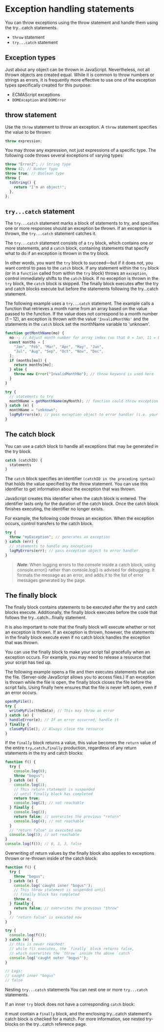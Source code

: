 # Exception handling statements
You can throw exceptions using the throw statement and handle them using the try...catch statements.

- ```throw``` statement
- ```try...catch``` statement
## Exception types
Just about any object can be thrown in JavaScript. Nevertheless, not all thrown objects are created equal. While it is common to throw numbers or strings as errors, it is frequently more effective to use one of the exception types specifically created for this purpose:

- ECMAScript exceptions
- ```DOMException``` and ```DOMError```

## throw statement
Use the ```throw``` statement to throw an exception. A ```throw``` statement specifies the value to be thrown:

```javascript
throw expression;
```

You may throw any expression, not just expressions of a specific type. The following code throws several exceptions of varying types:

```javascript
throw "Error2"; // String type
throw 42; // Number type
throw true; // Boolean type
throw {
  toString() {
    return "I'm an object!";
  },
};
```

## ```try...catch``` statement
The ```try...catch``` statement marks a block of statements to try, and specifies one or more responses should an exception be thrown. If an exception is thrown, the ```try...catch``` statement catches it.

The ```try...catch``` statement consists of a ```try``` block, which contains one or more statements, and a ```catch``` block, containing statements that specify what to do if an exception is thrown in the try block.

In other words, you want the ```try``` block to succeed—but if it does not, you want control to pass to the ```catch``` block. If any statement within the ```try``` block (or in a ```function``` called from within the ```try``` block) throws an ```exception```, control immediately shifts to the ```catch``` block. If no exception is thrown in the `try` block, the ``catch`` block is skipped. The finally block executes after the try and catch blocks execute but before the statements following the try...catch statement.

The following example uses a `try...catch` statement. The example calls a function that retrieves a month name from an array based on the value passed to the function. If the value does not correspond to a month number (1 – 12), an exception is thrown with the value ```'InvalidMonthNo'``` and the statements in the `catch` block set the monthName variable to 'unknown'.
```javascript
function getMonthName(mo) {
  mo--; // Adjust month number for array index (so that 0 = Jan, 11 = Dec)
  const months = [
    "Jan", "Feb", "Mar", "Apr", "May", "Jun",
    "Jul", "Aug", "Sep", "Oct", "Nov", "Dec",
  ];
  if (months[mo]) {
    return months[mo];
  } else {
    throw new Error("InvalidMonthNo"); // throw keyword is used here
  }
}

try {
  // statements to try
  monthName = getMonthName(myMonth); // function could throw exception
} catch (e) {
  monthName = "unknown";
  logMyErrors(e); // pass exception object to error handler (i.e. your own function)
}
```

## The catch block
You can use a catch block to handle all exceptions that may be generated in the try block.

```javascript
catch (catchID) {
  statements
}
```

The `catch` block specifies an identifier `(catchID in the preceding syntax)` that holds the value specified by the throw statement. You can use this identifier to get information about the exception that was thrown.

JavaScript creates this identifier when the catch block is entered. The identifier lasts only for the duration of the catch block. Once the catch block finishes executing, the identifier no longer exists.

For example, the following code throws an exception. When the exception occurs, control transfers to the catch block.
```javascript
try {
  throw "myException"; // generates an exception
} catch (err) {
  // statements to handle any exceptions
  logMyErrors(err); // pass exception object to error handler
}
```

> **_Note_**: When logging errors to the console inside a catch block, using console.error() rather than console.log() is advised for debugging. It formats the message as an error, and adds it to the list of error messages generated by the page.

## The finally block
The finally block contains statements to be executed after the try and catch blocks execute. Additionally, the finally block executes before the code that follows the try…catch…finally statement.

It is also important to note that the finally block will execute whether or not an exception is thrown. If an exception is thrown, however, the statements in the finally block execute even if no catch block handles the exception that was thrown.

You can use the finally block to make your script fail gracefully when an exception occurs. For example, you may need to release a resource that your script has tied up.

The following example opens a file and then executes statements that use the file. (Server-side JavaScript allows you to access files.) If an exception is thrown while the file is open, the finally block closes the file before the script fails. Using finally here ensures that the file is never left open, even if an error occurs.

```javascript
openMyFile();
try {
  writeMyFile(theData); // This may throw an error
} catch (e) {
  handleError(e); // If an error occurred, handle it
} finally {
  closeMyFile(); // Always close the resource
}
```
If the ```finally``` block returns a value, this value becomes the ```return``` value of the entire ```try…catch…finally``` production, regardless of any return statements in the try and catch blocks:
```javascript
function f() {
  try {
    console.log(0);
    throw "bogus";
  } catch (e) {
    console.log(1);
    // This return statement is suspended
    // until finally block has completed
    return true;
    console.log(2); // not reachable
  } finally {
    console.log(3);
    return false; // overwrites the previous "return"
    console.log(4); // not reachable
  }
  // "return false" is executed now
  console.log(5); // not reachable
}
console.log(f()); // 0, 1, 3, false
```
Overwriting of return values by the finally block also applies to exceptions thrown or re-thrown inside of the catch block:
```javascript
function f() {
  try {
    throw "bogus";
  } catch (e) {
    console.log('caught inner "bogus"');
    // This throw statement is suspended until
    // finally block has completed
    throw e;
  } finally {
    return false; // overwrites the previous "throw"
  }
  // "return false" is executed now
}

try {
  console.log(f());
} catch (e) {
  // this is never reached!
  // while f() executes, the `finally` block returns false,
  // which overwrites the `throw` inside the above `catch`
  console.log('caught outer "bogus"');
}

// Logs:
// caught inner "bogus"
// false
```
Nesting `try...catch` statements
You can nest one or more `try...catch` statements.

If an inner ``try`` block does not have a corresponding `catch` block:

it must contain a `finally` block, and
the enclosing try...catch statement's catch block is checked for a match.
For more information, see nested try-blocks on the try...catch reference page.
